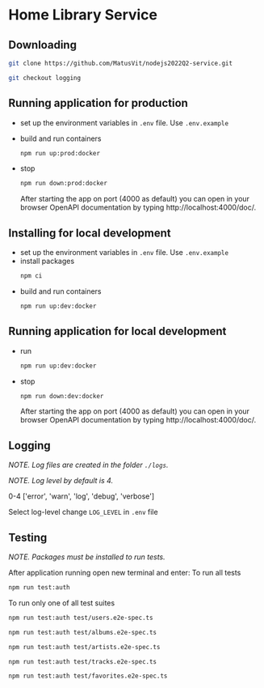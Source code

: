 # Home Library Service

## Downloading

```bash
git clone https://github.com/MatusVit/nodejs2022Q2-service.git
```

```bash
git checkout logging
```

## Running application for production

- set up the environment variables in `.env` file. Use `.env.example`
- build and run containers
  ```bash
  npm run up:prod:docker
  ```
- stop

  ```bash
  npm run down:prod:docker
  ```

  After starting the app on port (4000 as default) you can open in your browser OpenAPI documentation by typing http://localhost:4000/doc/.

## Installing for local development

- set up the environment variables in `.env` file. Use `.env.example`
- install packages
  ```bash
  npm ci
  ```
- build and run containers
  ```bash
  npm run up:dev:docker
  ```

## Running application for local development

- run
  ```bash
  npm run up:dev:docker
  ```
- stop
  ```bash
  npm run down:dev:docker
  ```
  After starting the app on port (4000 as default) you can open
  in your browser OpenAPI documentation by typing http://localhost:4000/doc/.

## Logging

_NOTE. Log files are created in the folder `./logs`._

_NOTE. Log level by default is 4._

0-4 ['error', 'warn', 'log', 'debug', 'verbose']

Select log-level change `LOG_LEVEL` in `.env` file

## Testing

_NOTE. Packages must be installed to run tests._

After application running open new terminal and enter:
To run all tests

```bash
npm run test:auth
```

To run only one of all test suites

```bash
npm run test:auth test/users.e2e-spec.ts
```

```bash
npm run test:auth test/albums.e2e-spec.ts
```

```bash
npm run test:auth test/artists.e2e-spec.ts
```

```bash
npm run test:auth test/tracks.e2e-spec.ts
```

```bash
npm run test:auth test/favorites.e2e-spec.ts
```
